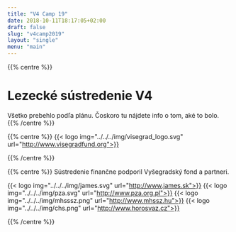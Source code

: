 ```yaml
---
title: "V4 Camp 19"
date: 2018-10-11T18:17:05+02:00
draft: false 
slug: "v4camp2019"
layout: "single"
menu: "main"
---
```


{{% centre %}}
# Lezecké sústredenie V4 

Všetko prebehlo podľa plánu. Čoskoro tu nájdete info o tom, aké to bolo.
{{% /centre %}}

{{% centre %}}
{{< logo img="../../../img/visegrad_logo.svg" url="http://www.visegradfund.org">}}

{{% /centre %}}

{{% centre %}}
Sústredenie finančne podporil Vyšegradský fond a partneri.

{{< logo img="../../../img/james.svg" url="http://www.james.sk">}}
{{< logo img="../../../img/pza.svg" url="http://www.pza.org.pl">}}
{{< logo img="../../../img/mhsssz.png" url="http://www.mhssz.hu">}}
{{< logo img="../../../img/chs.png" url="http://www.horosvaz.cz">}}

{{% /centre %}}

